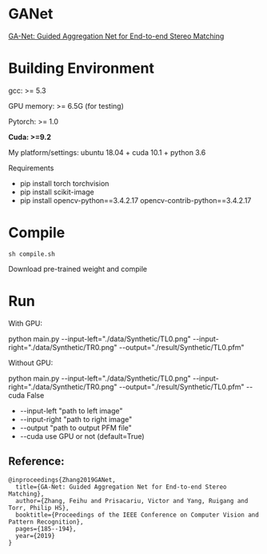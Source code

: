 # GANet

[GA-Net: Guided Aggregation Net for End-to-end Stereo Matching](https://arxiv.org/pdf/1904.06587.pdf)

# Building Environment
gcc: >= 5.3

GPU memory: >= 6.5G (for testing)

Pytorch: >= 1.0

**Cuda: >=9.2** 

My platform/settings: ubuntu 18.04 + cuda 10.1 + python 3.6

Requirements
* pip install torch torchvision
* pip install scikit-image
* pip install opencv-python\==3.4.2.17 opencv-contrib-python==3.4.2.17

# Compile

    sh compile.sh
Download pre-trained weight and compile

# Run
With GPU:

python main.py --input-left="./data/Synthetic/TL0.png" --input-right="./data/Synthetic/TR0.png" --output="./result/Synthetic/TL0.pfm"

Without GPU:

python main.py --input-left="./data/Synthetic/TL0.png" --input-right="./data/Synthetic/TR0.png" --output="./result/Synthetic/TL0.pfm" --cuda False

* -\-input-left "path to left image"
* -\-input-right "path to right image"
* -\-output "path to output PFM file"
* -\-cuda use GPU or not (default=True)


## Reference:
    @inproceedings{Zhang2019GANet,
      title={GA-Net: Guided Aggregation Net for End-to-end Stereo Matching},
      author={Zhang, Feihu and Prisacariu, Victor and Yang, Ruigang and Torr, Philip HS},
      booktitle={Proceedings of the IEEE Conference on Computer Vision and Pattern Recognition},
      pages={185--194},
      year={2019}
    }
